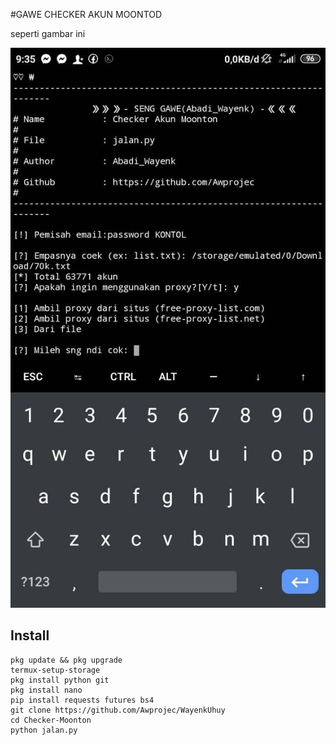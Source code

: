 #GAWE CHECKER AKUN MOONTOD

seperti gambar ini

![IMG](SS.jpg)

## Install
```
pkg update && pkg upgrade
termux-setup-storage
pkg install python git
pkg install nano
pip install requests futures bs4
git clone https://github.com/Awprojec/WayenkUhuy
cd Checker-Moonton
python jalan.py
```
